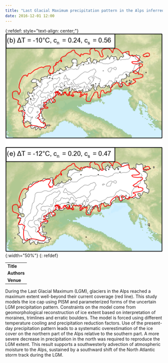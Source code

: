 ```yaml
---
title: "Last Glacial Maximum precipitation pattern in the Alps inferred from glacier modelling"
date: 2016-12-01 12:00
---
```


{:refdef: style="text-align: center;"}
![](/img/applications/beckeretal2016.png){:width="50%"}
{: refdef}


||
|-
| **Title** | [Last Glacial Maximum precipitation pattern in the Alps inferred from glacier modelling](http://www.geogr-helv.net/71/173/2016/) |
| **Authors** | [P. Becker](http://www.vaw.ethz.ch/en/people/person-detail.html?persid=190326) and others |
| **Venue** |  [Geographica Helvetica](http://www.geographica-helvetica.net/index.html)  |

During the Last Glacial Maximum (LGM), glaciers in the Alps reached a maximum extent well-beyond their current coverage (red line). This study models the ice cap using PISM and parameterized forms of the uncertain LGM precipitation pattern. Constraints on the model come from geomorphological reconstruction of ice extent based on interpretation of moraines, trimlines and erratic boulders. The model is forced using different temperature cooling and precipitation reduction factors. Use of the present-day precipitation pattern leads to a systematic overestimation of the ice cover on the northern part of the Alps relative to the southern part. A more severe decrease in precipitation in the north was required to reproduce the LGM extent. This result supports a southwesterly advection of atmospheric moisture to the Alps, sustained by a southward shift of the North Atlantic storm track during the LGM.

